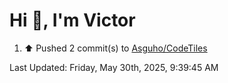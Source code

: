 <h1>Hi 👋, I'm Victor </h1>

<!--RECENT_ACTIVITY:start-->
1. ⬆️ Pushed 2 commit(s) to [Asguho/CodeTiles](https://github.com/Asguho/CodeTiles)<br>
<!--RECENT_ACTIVITY:end-->

<!--RECENT_ACTIVITY:last_update-->
Last Updated: Friday, May 30th, 2025, 9:39:45 AM
<!--RECENT_ACTIVITY:last_update_end-->
